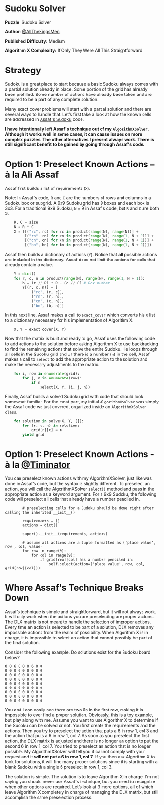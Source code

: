 # Sudoku Solver

__Puzzle:__ [Sudoku Solver](https://www.codingame.com/training/medium/sudoku-solver)

__Author:__ [@AllTheKingsMen](https://www.codingame.com/profile/571927d715f15c3dec7693f461e2a63c6671233)

__Published Difficulty:__ Medium

__Algorithm X Complexity:__ If Only They Were All This Straightforward

# Strategy

Sudoku is a great place to start because a basic Sudoku always comes with a partial solution already in place. Some portion of the grid has already been prefilled. Some number of actions have already been taken and are required to be a part of any complete solution.

Many exact cover problems will start with a partial solution and there are several ways to handle that. Let’s first take a look at how the known cells are addressed in [Assaf's Sudoku]( https://www.cs.mcgill.ca/~aassaf9/python/sudoku.txt) code.

__I have intentionally left Assaf's technique out of my `AlgorithmXSolver`. Although it works well in some cases, it can cause issues on more complex puzzles. The other alternatives I present always work. There is still significant benefit to be gained by going through Assaf's code.__

# Option 1: Preselect Known Actions – à la Ali Assaf

Assaf first builds a list of requirements (`X`).

Note: In Assaf's code, `R` and `C` are the numbers of rows and columns in a Sudoku box or subgrid. A 9x9 Sudoku grid has 9 boxes and each box is 3x3. For a traditional 9x9 Sudoku, `N` = 9 in Assaf's code, but `R` and `C` are both 3.

```python
    R, C = size
    N = R * C
    X = ([("rc", rc) for rc in product(range(N), range(N))] +
         [("rn", rn) for rn in product(range(N), range(1, N + 1))] +
         [("cn", cn) for cn in product(range(N), range(1, N + 1))] +
         [("bn", bn) for bn in product(range(N), range(1, N + 1))])
```

Assaf then builds a dictionary of actions (`Y`). Notice that __all__ possible actions are included in the dictionary. Assaf does not limit the actions for cells that already contain a value.

```python 
    Y = dict()
    for r, c, n in product(range(N), range(N), range(1, N + 1)):
        b = (r // R) * R + (c // C) # Box number
        Y[(r, c, n)] = [
            ("rc", (r, c)),
            ("rn", (r, n)),
            ("cn", (c, n)),
            ("bn", (b, n))]
```

In this next line, Assaf makes a call to `exact_cover` which converts his `X` list to a dictionary necessary for his implementation of Algorithm X.

```python
    X, Y = exact_cover(X, Y)
```

Now that the matrix is built and ready to go, Assaf uses the following code to add actions to the solution before asking Algorithm X to use backtracking to find the remaining actions that solve the entire Sudoku. He loops through all cells in the Sudoku grid and `if` there is a number (`n`) in the cell, Assaf makes a call to `select` to add the appropriate action to the solution and make the necessary adjustments to the matrix.

```python
    for i, row in enumerate(grid):
        for j, n in enumerate(row):
            if n:
                select(X, Y, (i, j, n))
```

Finally, Assaf builds a solved Sudoku grid with code that should look somewhat familiar. For the most part, my initial `AlgorithmXSolver` was simply the Assaf code we just covered, organized inside an `AlgorithmXSolver` `class`.


```python
    for solution in solve(X, Y, []):
        for (r, c, n) in solution:
            grid[r][c] = n
        yield grid
```

# Option 1:  Preselect Known Actions - à la [@Timinator](https://www.codingame.com/profile/2df7157da821f39bbf6b36efae1568142907334)

You can preselect known actions with my AlgorithmXSolver, just like was done in Assaf’s code, but the syntax is slightly different. To preselect an action, you will call the AlgorithmXSolver `select()` method and pass in the appropriate action as a keyword argument. For a 9x9 Sudoku, the following code will preselect all cells that already have a number penciled in.

```
        # preselecting cells for a Sudoku should be done right after calling the inherited __init__()

        requirements = []
        actions = dict()

        super().__init__(requirements, actions)

        # assume all actions are a tuple formatted as (‘place value’, row , col, value) 
        for row in range(9):
            for col in range(9):
                if grid[row][col] has a number penciled in:
                    self.select(action=('place value', row, col, grid[row][col]))

```
# Where Assaf's Technique Breaks Down

Assaf’s technique is simple and straightforward, but it will not always work. It will only work when the actions you are preselecting are proper actions. The DLX matrix is not meant to handle the selection of improper actions. Every time an action is selected to be part of a solution, DLX removes any impossible actions from the realm of possibility. When Algorithm X is in charge, it is impossible to select an action that cannot possibly be part of the final solution.

Consider the following example. Do solutions exist for the Sudoku board below?

```
0 0 6 0 0 0 6 0 0
0 0 0 0 0 0 0 0 0
0 0 0 0 0 0 0 0 0
0 0 0 0 0 0 0 0 0
0 0 0 0 0 0 0 0 0
0 0 0 0 0 0 0 0 0
0 0 0 0 0 0 0 0 0
0 0 0 0 0 0 0 0 0
0 0 0 0 0 0 0 0 0
```

You and I can easily see there are two 6s in the first row, making it is impossible to ever find a proper solution. Obviously, this is a toy example, but play along with me.  Assume you want to use Algorithm X to determine if the Sudoku can be solved or not. You first create the requirements and the actions. Then you try to preselect the action that puts a 6 in row 1, col 3 and the action that puts a 6 in row 1, col 7. As soon as you preselect the first action, the DLX matrix is adjusted and there is no longer an option to put the second 6 in row 1, col 7. You tried to preselect an action that is no longer possible. My AlgorithmXSolver will tell you it cannot comply with your request and it __will not put a 6 in row 1, col 7__. If you then ask Algorithm X to look for solutions, it will find many proper solutions since it is starting with a blank Sudoku with a single 6 preselect in row 1, col 3. 

The solution is simple. The solution is to leave Algorithm X in charge. I'm not saying you should never use Assaf's technique, but you need to recognize when other options are required. Let’s look at 3 more options, all of which leave Algorithm X completely in charge of managing the DLX matrix, but still accomplish the same preselection process.

